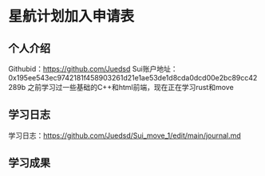 # 星航计划加入申请表

## 个人介绍
Githubid：https://github.com/Juedsd
Sui账户地址：0x195ee543ec9742181f458903261d21e1ae53de1d8cda0dcd00e2bc89cc42289b
之前学习过一些基础的C++和html前端，现在正在学习rust和move

## 学习日志
学习日志：https://github.com/Juedsd/Sui_move_1/edit/main/journal.md

## 学习成果

